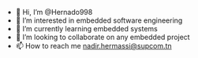 - 👋 Hi, I’m @Hernado998
- 👀 I’m interested in embedded software engineering
- 🌱 I’m currently learning embedded systems
- 💞️ I’m looking to collaborate on any embedded project
- 📫 How to reach me nadir.hermassi@supcom.tn

<!---
Hernado998/Hernado998 is a ✨ special ✨ repository because its `README.md` (this file) appears on your GitHub profile.
You can click the Preview link to take a look at your changes.
--->
